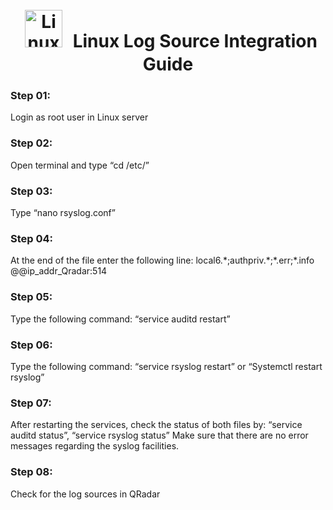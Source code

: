 <h1 align="center">
<a href="https://www.linux.org/" target="_blank"><img style="margin: 10px" src="https://profilinator.rishav.dev/skills-assets/linux-original.svg" alt="Linux" height="60" /></a>  
Linux Log Source Integration Guide</h1>

<h3 align="Left">Step 01: </h3>
<div align="Left">  
 Login as root user in Linux server
 </div>
<h3 align="Left">Step 02: </h3>
Open terminal and type “cd /etc/”

<h3 align="Left">Step 03: </h3>
 Type “nano rsyslog.conf”

<h3 align="Left">Step 04: </h3>
At the end of the file enter the following line:
local6.*;authpriv.*;*.err;*.info @@ip_addr_Qradar:514
<h3 align="Left">Step 05: </h3>
Type the following command:
“service auditd restart”
<h3 align="Left">Step 06: </h3>
 Type the following command:
“service rsyslog restart” or “Systemctl restart rsyslog”

<h3 align="Left">Step 07: </h3>
After restarting the services, check the status of both files by:
“service auditd status”, “service rsyslog status”
Make sure that there are no error messages regarding the syslog facilities.
<h3 align="Left">Step 08: </h3>
 Check for the log sources in QRadar
